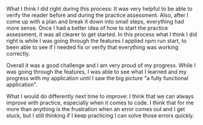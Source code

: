 What I think I did right during this process:
It was very helpful to be able to verify the reader before and during the practice assessment.
Also, after I come up with a plan and break it down into small steps, everything had more sense.
Once I had a better idea of how to start the practice assessment, it was all clearer to get started.
In this process what I think I did right is while I was going through the features I applied npm run start, to been able to see if I needed fix or verify that everything was working correctly.

Overall it was a good challenge and I am very proud of my progress. While I was going through the features, I was able to see what I learned and my progress with my application until I saw the big picture "a fully functional application".

What I would do differently next time to improve: 
I think that we can always improve with practice, especially when it comes to code.
I think that for me more than anything is the frustration when an error comes out and I get stuck, but I still thinking if I keep practicing I can solve those errors quickly.